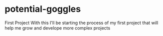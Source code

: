 # potential-goggles
First Project
With this I'll be starting the process of my first project that will help me grow and develope more complex projects
